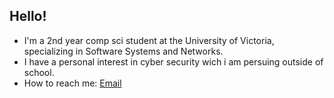 ## Hello!
* I'm a 2nd year comp sci student at the University of Victoria, specializing in Software Systems and Networks.
* I have a personal interest in cyber security wich i am persuing outside of school.
* How to reach me: [Email](mailto:websubmissions@lucashewgill.info?subject=[GitHub]%20Source%20Han%20Sans)
